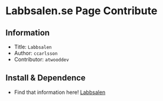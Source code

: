 Labbsalen.se Page Contribute
===
## Information
- Title:  `Labbsalen`
- Author:  `ccarlsson`
- Contributor: `atwooddev`

## Install & Dependence
- Find that information here! [Labbsalen](https://github.com/ccarlsson/Labbsalen)
